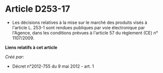 # Article D253-17

- Les décisions relatives à la mise sur le marché des produits visés à  l'article L. 253-1 sont rendues publiques par voie
électronique par  l'Agence, dans les conditions prévues à l'article 57 du règlement (CE) n° 1107/2009.

**Liens relatifs à cet article**

_Créé par_:

  - Décret n°2012-755 du 9 mai 2012 - art. 1
